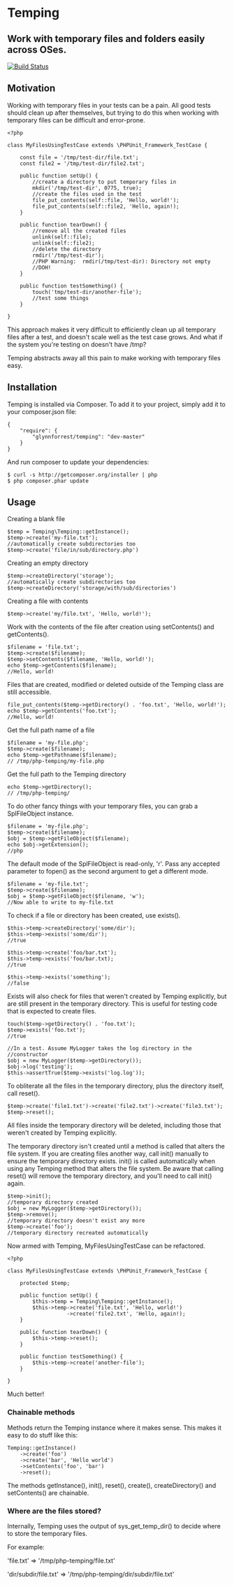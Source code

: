 # Temping
## Work with temporary files and folders easily across OSes.

[![Build Status](https://travis-ci.org/glynnforrest/temping.png)](https://travis-ci.org/glynnforrest/temping)

## Motivation

Working with temporary files in your tests can be a pain. All good
tests should clean up after themselves, but trying to do this when
working with temporary files can be difficult and error-prone.


    <?php

    class MyFilesUsingTestCase extends \PHPUnit_Framework_TestCase {

        const file = '/tmp/test-dir/file.txt';
        const file2 = '/tmp/test-dir/file2.txt';

        public function setUp() {
            //create a directory to put temporary files in
            mkdir('/tmp/test-dir', 0775, true);
            //create the files used in the test
            file_put_contents(self::file, 'Hello, world!');
            file_put_contents(self::file2, 'Hello, again!);
        }

        public function tearDown() {
            //remove all the created files
            unlink(self::file);
            unlink(self::file2);
            //delete the directory
            rmdir('/tmp/test-dir');
            //PHP Warning:  rmdir(/tmp/test-dir): Directory not empty
            //DOH!
        }

        public function testSomething() {
            touch('tmp/test-dir/another-file');
            //test some things
        }

    }

This approach makes it very difficult to efficiently clean up all
temporary files after a test, and doesn't scale well as the test case
grows. And what if the system you're testing on doesn't have /tmp?

Temping abstracts away all this pain to make working with temporary
files easy.

## Installation

Temping is installed via Composer. To add it to your project, simply add it to your
composer.json file:

    {
        "require": {
            "glynnforrest/temping": "dev-master"
        }
    }

And run composer to update your dependencies:

    $ curl -s http://getcomposer.org/installer | php
    $ php composer.phar update


## Usage

Creating a blank file

    $temp = Temping\Temping::getInstance();
    $temp->create('my-file.txt');
    //automatically create subdirectories too
    $temp->create('file/in/sub/directory.php')

Creating an empty directory

    $temp->createDirectory('storage');
    //automatically create subdirectories too
    $temp->createDirectory('storage/with/sub/directories')

Creating a file with contents

    $temp->create('my/file.txt', 'Hello, world!');

Work with the contents of the file after creation using setContents()
and getContents().

    $filename = 'file.txt';
    $temp->create($filename);
    $temp->setContents($filename, 'Hello, world!');
    echo $temp->getContents($filename);
    //Hello, world!

Files that are created, modified or deleted outside of the Temping
class are still accessible.

    file_put_contents($temp->getDirectory() . 'foo.txt', 'Hello, world!');
    echo $temp->getContents('foo.txt');
    //Hello, world!

Get the full path name of a file

    $filename = 'my-file.php';
    $temp->create($filename);
    echo $temp->getPathname($filename);
    // /tmp/php-temping/my-file.php

Get the full path to the Temping directory

    echo $temp->getDirectory();
    // /tmp/php-temping/

To do other fancy things with your temporary files, you can grab a
SplFileObject instance.

    $filename = 'my-file.php';
    $temp->create($filename);
    $obj = $temp->getFileObject($filename);
    echo $obj->getExtension();
    //php

The default mode of the SplFileObject is read-only, 'r'. Pass any
accepted parameter to fopen() as the second argument to get a
different mode.

    $filename = 'my-file.txt';
    $temp->create($filename);
    $obj = $temp->getFileObject($filename, 'w');
    //Now able to write to my-file.txt

To check if a file or directory has been created, use exists().

    $this->temp->createDirectory('some/dir');
    $this->temp->exists('some/dir');
    //true

    $this->temp->create('foo/bar.txt');
    $this->temp->exists('foo/bar.txt);
    //true

    $this->temp->exists('something');
    //false

Exists will also check for files that weren't created by Temping
explicitly, but are still present in the temporary directory. This is
useful for testing code that is expected to create files.

    touch($temp->getDirectory() . 'foo.txt');
    $temp->exists('foo.txt');
    //true

    //In a test. Assume MyLogger takes the log directory in the
    //constructor
    $obj = new MyLogger($temp->getDirectory());
    $obj->log('testing');
    $this->assertTrue($temp->exists('log.log'));

To obliterate all the files in the temporary directory, plus the
directory itself, call reset().

    $temp->create('file1.txt')->create('file2.txt')->create('file3.txt');
    $temp->reset();

All files inside the temporary directory will be deleted, including
those that weren't created by Temping explicitly.

The temporary directory isn't created until a method is called that
alters the file system. If you are creating files another way, call
init() manually to ensure the temporary directory exists. init() is
called automatically when using any Temping method that alters the
file system. Be aware that calling reset() will remove the temporary
directory, and you'll need to call init() again.

    $temp->init();
    //temporary directory created
    $obj = new MyLogger($temp->getDirectory());
    $temp->remove();
    //temporary directory doesn't exist any more
    $temp->create('foo');
    //temporary directory recreated automatically

Now armed with Temping, MyFilesUsingTestCase can be refactored.

    <?php

    class MyFilesUsingTestCase extends \PHPUnit_Framework_TestCase {

        protected $temp;

        public function setUp() {
            $this->temp = Temping\Temping::getInstance();
            $this->temp->create('file.txt', 'Hello, world!')
                       ->create('file2.txt', 'Hello, again!);
        }

        public function tearDown() {
            $this->temp->reset();
        }

        public function testSomething() {
            $this->temp->create('another-file');
        }

    }

Much better!

### Chainable methods

Methods return the Temping instance where it makes sense. This makes
it easy to do stuff like this:

    Temping::getInstance()
        ->create('foo')
        ->create('bar', 'Hello world')
        ->setContents('foo', 'bar')
        ->reset();

The methods getInstance(), init(), reset(), create(),
createDirectory() and setContents() are chainable.

### Where are the files stored?

Internally, Temping uses the output of sys\_get\_temp_dir() to decide
where to store the temporary files.

For example:

'file.txt' => '/tmp/php-temping/file.txt'

'dir/subdir/file.txt' => '/tmp/php-temping/dir/subdir/file.txt'
